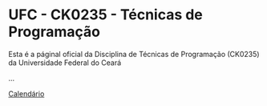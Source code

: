 # UFC - CK0235 - Técnicas de Programação

Esta é a páginal oficial da Disciplina de Técnicas de Programação (CK0235) da Universidade Federal do Ceará

...

[Calendário](https://docs.google.com/spreadsheets/d/e/2PACX-1vRYR8LImkabPNcXLglmvuZG0zgobX1IFislJflTSV2n0qHfDkJRtX1F0DPD5sotkzRbdg5rmEEObsZc/pubhtml?gid=1830822040&single=true)

